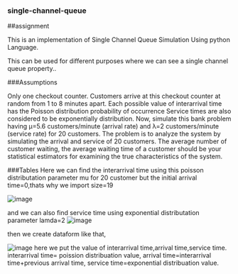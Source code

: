 ### single-channel-queue
##assignment

This is an implementation of Single Channel Queue Simulation Using python Language.


This can be used for different purposes where we can see a single channel queue property..

###Assumptions

Only one checkout counter.
Customers arrive at this checkout counter at random from 1 to 8 minutes apart. Each possible value of interarrival time has the Poisson distribution probability of occurrence
Service times are also considered to be exponentially distribution.
Now, simulate this bank problem having µ=5.6 customers/minute (arrival rate) and λ=2 customers/minute (service
rate) for 20 customers.
The problem is to analyze the system by simulating the arrival and service of 20 customers.
The average
number of customer waiting, the average waiting time of a customer should be your statistical estimators for
examining the true characteristics of the system.

###Tables
Here we can find the interarrival time using this poisson distributation parameter mu for 20 customer but the initial arrival time=0,thats why we import size=19

![image](https://user-images.githubusercontent.com/43786706/112715783-95c49500-8f0c-11eb-8836-41fb56bfbd9d.png)



and we can also  find service time using exponential distributation parameter lamda=2
![image](https://user-images.githubusercontent.com/43786706/112715794-a70da180-8f0c-11eb-9360-49a72a782d8f.png)

then we create dataform like that,


![image](https://user-images.githubusercontent.com/43786706/112715693-0dde8b00-8f0c-11eb-94cd-89441222a960.png)
here we put the value of interarrival time,arrival time,service time.
interarrival time= poission distribuation value,
arrival time=interarrival time+previous arrival time,
service time=exponential distribuation value.
